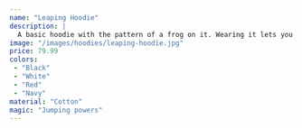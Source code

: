 ```yaml
---
name: "Leaping Hoodie"
description: |
  A basic hoodie with the pattern of a frog on it. Wearing it lets you jump great distances, whether horizontal or vertical. Made from lily pad fibers and cotton.
image: "/images/hoodies/leaping-hoodie.jpg"
price: 79.99
colors:
 - "Black"
 - "White"
 - "Red"
 - "Navy"
material: "Cotton"
magic: "Jumping powers"
---
```

